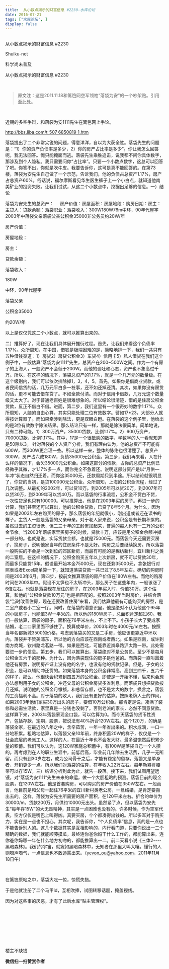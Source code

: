 ```yaml
---
title:  从小数点揭示的财富信息 #2230-水库论坛
date: 2016-07-21
tags: ["水库论坛", ]
display: false
---
```



## 



从小数点揭示的财富信息 #2230




Shuiku-net




科学尚未普及


从小数点揭示的财富信息 #2230

&nbsp;

> 原文注：这是2011.11.18和篱笆网空军领袖“落袋为安”的一个吵架贴。引用至此处。

&nbsp;

近期的多空争辩，和落袋为安1111先生在篱笆网上争论。

<a>http://bbs.liba.com/t_507_6850819_1.htm</a>

落袋提出了二个非常尖锐的问题，得意洋洋，自以为大获全胜。落袋先生的问题是：“1）你的资产负债率是多少，2）你的房产占比率是多少”。你让我怎么回答呢，我无法回答。俺只能掩面而逃。落袋先生乘胜追击，说我都不问你具体数字，那涉及到个人隐私。我只需要问你“占比率”。只要一个小数点数字，这总可以回答了吧。你答不出，你就是吹牛皮。我要告诉你，这可是真不能回答的。在第73楼，落袋为安先生自己做了一个示范，告诉我们，他的负债占总资产1.17%，房产占总资产60%。俗话说，福尔摩斯看见华生医生裤子上一个小白点，就知道他南美矿业的投资失败。让我们试试，从这二个小数点中，挖据出足够的信息。一）结论&nbsp;
<td width="284" valign="top" style="border-width: 1px; border-color: windowtext; padding: 0px 7px; word-break: break-all;">落袋为安先生的总资产：&nbsp;&nbsp;&nbsp;&nbsp; 房产价值：房屋面积：房屋地段：购房日期：房主：主贷人：贷款余额：落袋职业：落袋收入：</td><td width="284" valign="top" style="border-top-width: 1px; border-right-width: 1px; border-bottom-width: 1px; border-top-color: windowtext; border-right-color: windowtext; border-bottom-color: windowtext; border-left-style: none; padding: 0px 7px; word-break: break-all;">300W180W76m中环，90年代屋宇2003年中落袋父亲落袋父亲公积金35000非公务员约20W/年</td>

房产价值：

房屋地段：

房主：

贷款余额：

落袋收入：

180W

中环，90年代屋宇

落袋父亲

公积金35000

约20W/年

以上是仅仅凭这二个小数点，就可以推算出来的。

二）推算好了，现在让我们具体展开推衍过程。首先，让我们来看这个负债率1.17%。众所周知，在中国，借钱是极端困难的是，简略地排一下，我们一共只有五种借钱渠道：1）房贷2）房贷公积金3）车贷4）信用卡5）私人借贷在我们这个例子中，一般估算“落袋为安1111”先生，总资产在200~500W之间。作为一个有房子的上海人，一般资产不会低于200W。而他的谈吐和心态，资产也不象高过千万。所以，在这样的情况下，落袋总资产的1.17%，就是一个几万元的数量级。在这个级别内，我们可以依次排除掉1，3，4，5。首先，如果你是借商业贷款，或者民间信贷的话，几万元平白多一桩事，还不如还掉还清。其次，如果你没有房贷的话，更不可能去借车贷了。不如全款付清。而对于信用卡借款，几万元这个数量级又太大了。对于普通老百姓是很难想象的。所以结论很清楚，借的是住房公积金贷款，反正不借白不借。进而，第二步，我们这里有一个很奇妙的数字1.17%。众所周知，人脑的自由心算，其实只能处理二位有效数字。譬如17*23，大部分人就得按计算器了。而如果牵涉到除法，更是双眼白瞪。在落袋的这个例子里，他给出的是3位有效数字除法结果。那么结论只有一样，那就是除法很简单。简单地说，只有二种可能。1）300万资产，35000贷款，比例1.17%。2）600万资产，70000贷款，比例1.17%。其中，17是一个很敏感的数字，学数学的人一看就知道是50除以3。 针对落袋的个人资产分析，我们有理由认为，他的总资产不可能有600W，而300W更合理一些。所以这样一来，整体的脉络也很清楚了。总资产300W，房产占六成180W，负债35000元公积金。第三步，我们再来看，人在什么样的情况下，会欠35000元公积金。如果这部分的债款，占你的总资产比例已经微乎其微，才1.17%多一点，而你完全不急着还。说明这部分资产是以“月供—年冲”状态自然归还着。而你这35000元，还款周期只到半途。所以结论就很明显了，你贷的当初，是贷100000元公积金。众所周知，上海的公积金流程，经过了几次调整。从最初的2002年，可以贷10万。到2005年可以贷20万，到2007年可以贷30万，到2009年可以贷40万。而以落袋的行事流程，公积金不贷白不贷，一次性贷足也只有100000。可以推算出，他是在2003年买的房子。再进一步的计算，我们甚至还可以算出，他的公积金贷款，已贷了8年5个月。为什么，因为如果是2003年左右购买的房子，那么落袋的年纪就很小，刚出道或者还在读书的样子。主贷人一般是落袋的父亲母亲。对于老人家来说，公积金是有长期积累的。虽然过去的工资很低，但二三十年的工龄累加起来，普遍的每人也有一二万的公积金节余。当2003年落袋家里买房子的时候，贷款十万，应该是用公积金余额冲掉一部分的。也就是说，实际贷款金额，也就是75000元。而落袋今天还需要买房子，换房子，说明他家当年的住房条件不是太好。购房之后要继续换房。所以落袋一般购买的不会是一次到位的郊区新房，而最有可能的是棉纺新村，宜川新村之类的二室居。在这样的情况下，公积金购买五年以上次新房，就不可以贷款30年，而最多只能贷15年。假设最开始本金75000元，现在还剩35000元，拿张银行对照表或者Excel简单算一下，就知道落袋贷款一共已过了8.5年左右。确切的购房时间是2003年6月。第四步，按前文推算落袋的房产价值在180W左右。而他的购房时间在2003年中。假设不太笋也不太斩冲头，那么房子在这些年内，一般该涨了6倍左右。也就是落袋现在居住的房子，在2003年买入时，价值30万。这个估算，和他的“公积金贷款10万元”也是相匹配的。按照2003年当时房价，并结合落袋“当时改善住房，现在还要改善住房”来看，我们估算他最有可能购买的房型，是二室户或者小二室一厅。同时，在落袋的潜意识里，他是绝对不认为他这个95年的小破房子，也能值3W一平米的。所以他的180W房子，总面积肯定超过60。我们一般估算，落袋的房子，面积在76平米左右，不上不下。小孩子长大了要成家结婚，老二口家里面不够住了。换算成单价，2003年时在4000元/m左右。按照当年名都新城3500的价格，考虑到落袋买的又是二手房，他应该更靠近中环以内。落袋并不赞美浦东，所以他的方向应该在西南或者西北。如果是西南，或许到南方商城，钦州路龙茗路一带。如果是西北，可能靠近岚皋路沪太路一带。此处需要进一步的信息。第五步，我们可以推算出，落袋绝对不是公务员。至少不是每月公积金五六千的那种。为什么，因为落袋现住的房子是他爸的。而落袋一直叫嚣着他还有房票，说明房产证上没有他的名字，也没有他的贷款记录。但是，子女的公积金，是可以辅助冲还贷的。如果落袋本身的公积金非常高，高到三四千，五六千的样子，那么，他很快会积累到四五万的公积金。即使是一开始不懂，后来也会想办法想到用子女的公积金，冲还父母的公积金房贷多省利息。而落袋只想把贷款按月还掉。说明他的公积金月缴额，和总留存额，也不是太大的数字，换言之，落袋的工资福利不高。对于落袋的收入，我们还有更好的估算。按照老牌人士的作风，如果2003年他们家买30万出头的房子，要借10万公积金。那肯定是说，凑满了装修和必需生活款，家里真是一分钱也没剩了。否则老派的家长，必然不同意贷款。这样算下来，2003年落袋家现金口袋，可以估算为0。而今天落袋的货币性资产，包括存款，定期，股票，按说法有40%折合120W左右。这个120万，的确是落袋全家，在最近的八年之中，含辛茹苦，一年一年省出来的。积水成滴，一口一分地积累。粗略地估算，以落袋父亲10年前，终身积蓄20W的样子，仅仅是一个社会底层的老派工人。这样的人，在最近十年也不会发大财。最多温饱然后积累少量的积蓄。我们可以认为，这120W家庭总积蓄中，有100W是落袋自己一个人攒的。再考虑到在人的职业生涯中，前低后高，毕业前几年除去生活费，几乎一无所留。而只有到30岁左右，成为公司骨干之后，才能有稳定的留存。落袋又是单身者，开销更少一点。所以我们对落袋的估算，在年收入22万左右。每年勒紧裤腰带可以存15W。三）结语分析到此为止，就告一段落。接下来，我们试图用望远镜，对“落袋为安1111”先生未来的命运，做一个大胆粗略的预测。落袋目前的现金股票，在120W左右。他是首套购房，可以购买的房产价值在350W左右。一般而言，他目前是和父母一起住76平米的宜川新村类老公房，一旦结婚，是肯定要搬出去的。这样，落袋为安先生所需要的房产面积，在120平米左右。折合的单价为30000/m。贷款200万，月供约10000元出头。虽然紧了点，但以落袋为安先生“每年存15W”的大无畏精神，其实是一点困难也没有的。许多时候，作为空军代表，空方仅仅是嘴巴上叫得凶。真要买房，个个都凑得出钱的。所以多军对于购买力，实在是一点也不担心。其次呢，我告诉你，“个人负债率”信息，真的是一点也不能告诉别人的。这几个数据其实是互相影响的，内行看门道，只要你说出一二个精确的数据，我们就能顺藤摸瓜，最终连你爸你妈干什么工作的，都能算出来。连你爸你妈哪一年在什么地方初吻的，都能推算出一二。前二天看小说《三体2----黑暗森林》。我们的宇宙，就宛如黑暗森林中，无知者在那里大叫大嚷。懂行的人则嗫声嗫气，一点信息也不敢透露出来。（yevon_ou@yahoo.com，2011年11月18日午）





&nbsp;

在篱笆原帖之中，落袋大吃一惊，惊慌失措。

于是他就注册了二个马甲id，互相吹捧，试图转移话题，掩盖视线。

因为对这些事的厌恶，才有了此后水库“贴主管理权”。

&nbsp;

&nbsp;

&nbsp;

&nbsp;



楼主不缺钱


**微信扫一扫赞赏作者**
